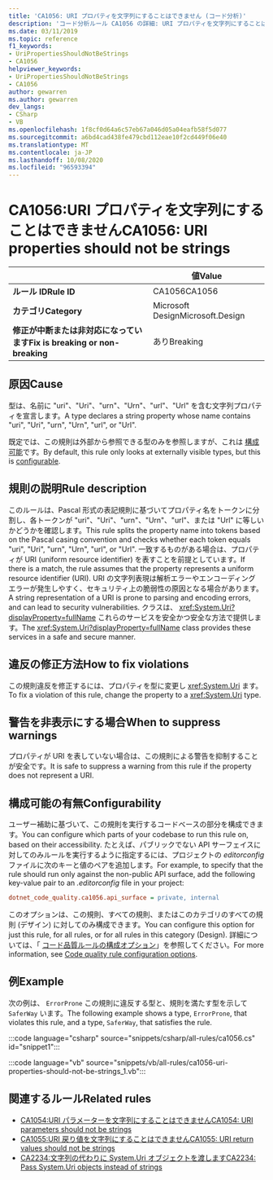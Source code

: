```yaml
---
title: 'CA1056: URI プロパティを文字列にすることはできません (コード分析)'
description: 'コード分析ルール CA1056 の詳細: URI プロパティを文字列にすることはできません'
ms.date: 03/11/2019
ms.topic: reference
f1_keywords:
- UriPropertiesShouldNotBeStrings
- CA1056
helpviewer_keywords:
- UriPropertiesShouldNotBeStrings
- CA1056
author: gewarren
ms.author: gewarren
dev_langs:
- CSharp
- VB
ms.openlocfilehash: 1f8cf0d64a6c57eb67a046d05a04eafb58f5d077
ms.sourcegitcommit: a6bd4cad438fe479cbd112eae10f2cd449f06e40
ms.translationtype: MT
ms.contentlocale: ja-JP
ms.lasthandoff: 10/08/2020
ms.locfileid: "96593394"
---
```

# <a name="ca1056-uri-properties-should-not-be-strings"></a><span data-ttu-id="669b5-103">CA1056:URI プロパティを文字列にすることはできません</span><span class="sxs-lookup"><span data-stu-id="669b5-103">CA1056: URI properties should not be strings</span></span>

| | <span data-ttu-id="669b5-104">値</span><span class="sxs-lookup"><span data-stu-id="669b5-104">Value</span></span> |
|-|-|
| <span data-ttu-id="669b5-105">**ルール ID**</span><span class="sxs-lookup"><span data-stu-id="669b5-105">**Rule ID**</span></span> |<span data-ttu-id="669b5-106">CA1056</span><span class="sxs-lookup"><span data-stu-id="669b5-106">CA1056</span></span>|
| <span data-ttu-id="669b5-107">**カテゴリ**</span><span class="sxs-lookup"><span data-stu-id="669b5-107">**Category**</span></span> |<span data-ttu-id="669b5-108">Microsoft Design</span><span class="sxs-lookup"><span data-stu-id="669b5-108">Microsoft.Design</span></span>|
| <span data-ttu-id="669b5-109">**修正が中断または非対応になっています**</span><span class="sxs-lookup"><span data-stu-id="669b5-109">**Fix is breaking or non-breaking**</span></span> |<span data-ttu-id="669b5-110">あり</span><span class="sxs-lookup"><span data-stu-id="669b5-110">Breaking</span></span>|

## <a name="cause"></a><span data-ttu-id="669b5-111">原因</span><span class="sxs-lookup"><span data-stu-id="669b5-111">Cause</span></span>

<span data-ttu-id="669b5-112">型は、名前に "uri"、"Uri"、"urn"、"Urn"、"url"、"Url" を含む文字列プロパティを宣言します。</span><span class="sxs-lookup"><span data-stu-id="669b5-112">A type declares a string property whose name contains "uri", "Uri", "urn", "Urn", "url", or "Url".</span></span>

<span data-ttu-id="669b5-113">既定では、この規則は外部から参照できる型のみを参照しますが、これは [構成可能](#configurability)です。</span><span class="sxs-lookup"><span data-stu-id="669b5-113">By default, this rule only looks at externally visible types, but this is [configurable](#configurability).</span></span>

## <a name="rule-description"></a><span data-ttu-id="669b5-114">規則の説明</span><span class="sxs-lookup"><span data-stu-id="669b5-114">Rule description</span></span>

<span data-ttu-id="669b5-115">このルールは、Pascal 形式の表記規則に基づいてプロパティ名をトークンに分割し、各トークンが "uri"、"Uri"、"urn"、"Urn"、"url"、または "Url" に等しいかどうかを確認します。</span><span class="sxs-lookup"><span data-stu-id="669b5-115">This rule splits the property name into tokens based on the Pascal casing convention and checks whether each token equals "uri", "Uri", "urn", "Urn", "url", or "Url".</span></span> <span data-ttu-id="669b5-116">一致するものがある場合は、プロパティが URI (uniform resource identifier) を表すことを前提としています。</span><span class="sxs-lookup"><span data-stu-id="669b5-116">If there is a match, the rule assumes that the property represents a uniform resource identifier (URI).</span></span> <span data-ttu-id="669b5-117">URI の文字列表現は解析エラーやエンコーディング エラーが発生しやすく、セキュリティ上の脆弱性の原因となる場合があります。</span><span class="sxs-lookup"><span data-stu-id="669b5-117">A string representation of a URI is prone to parsing and encoding errors, and can lead to security vulnerabilities.</span></span> <span data-ttu-id="669b5-118">クラスは、 <xref:System.Uri?displayProperty=fullName> これらのサービスを安全かつ安全な方法で提供します。</span><span class="sxs-lookup"><span data-stu-id="669b5-118">The <xref:System.Uri?displayProperty=fullName> class provides these services in a safe and secure manner.</span></span>

## <a name="how-to-fix-violations"></a><span data-ttu-id="669b5-119">違反の修正方法</span><span class="sxs-lookup"><span data-stu-id="669b5-119">How to fix violations</span></span>

<span data-ttu-id="669b5-120">この規則違反を修正するには、プロパティを型に変更し <xref:System.Uri> ます。</span><span class="sxs-lookup"><span data-stu-id="669b5-120">To fix a violation of this rule, change the property to a <xref:System.Uri> type.</span></span>

## <a name="when-to-suppress-warnings"></a><span data-ttu-id="669b5-121">警告を非表示にする場合</span><span class="sxs-lookup"><span data-stu-id="669b5-121">When to suppress warnings</span></span>

<span data-ttu-id="669b5-122">プロパティが URI を表していない場合は、この規則による警告を抑制することが安全です。</span><span class="sxs-lookup"><span data-stu-id="669b5-122">It is safe to suppress a warning from this rule if the property does not represent a URI.</span></span>

## <a name="configurability"></a><span data-ttu-id="669b5-123">構成可能の有無</span><span class="sxs-lookup"><span data-stu-id="669b5-123">Configurability</span></span>

<span data-ttu-id="669b5-124">ユーザー補助に基づいて、この規則を実行するコードベースの部分を構成できます。</span><span class="sxs-lookup"><span data-stu-id="669b5-124">You can configure which parts of your codebase to run this rule on, based on their accessibility.</span></span> <span data-ttu-id="669b5-125">たとえば、パブリックでない API サーフェイスに対してのみルールを実行するように指定するには、プロジェクトの *editorconfig* ファイルに次のキーと値のペアを追加します。</span><span class="sxs-lookup"><span data-stu-id="669b5-125">For example, to specify that the rule should run only against the non-public API surface, add the following key-value pair to an *.editorconfig* file in your project:</span></span>

```ini
dotnet_code_quality.ca1056.api_surface = private, internal
```

<span data-ttu-id="669b5-126">このオプションは、この規則、すべての規則、またはこのカテゴリのすべての規則 (デザイン) に対してのみ構成できます。</span><span class="sxs-lookup"><span data-stu-id="669b5-126">You can configure this option for just this rule, for all rules, or for all rules in this category (Design).</span></span> <span data-ttu-id="669b5-127">詳細については、「 [コード品質ルールの構成オプション](../code-quality-rule-options.md)」を参照してください。</span><span class="sxs-lookup"><span data-stu-id="669b5-127">For more information, see [Code quality rule configuration options](../code-quality-rule-options.md).</span></span>

## <a name="example"></a><span data-ttu-id="669b5-128">例</span><span class="sxs-lookup"><span data-stu-id="669b5-128">Example</span></span>

<span data-ttu-id="669b5-129">次の例は、 `ErrorProne` この規則に違反する型と、規則を満たす型を示して `SaferWay` います。</span><span class="sxs-lookup"><span data-stu-id="669b5-129">The following example shows a type, `ErrorProne`, that violates this rule, and a type, `SaferWay`, that satisfies the rule.</span></span>

:::code language="csharp" source="snippets/csharp/all-rules/ca1056.cs" id="snippet1":::

:::code language="vb" source="snippets/vb/all-rules/ca1056-uri-properties-should-not-be-strings_1.vb":::

## <a name="related-rules"></a><span data-ttu-id="669b5-130">関連するルール</span><span class="sxs-lookup"><span data-stu-id="669b5-130">Related rules</span></span>

- [<span data-ttu-id="669b5-131">CA1054:URI パラメーターを文字列にすることはできません</span><span class="sxs-lookup"><span data-stu-id="669b5-131">CA1054: URI parameters should not be strings</span></span>](ca1054.md)
- [<span data-ttu-id="669b5-132">CA1055:URI 戻り値を文字列にすることはできません</span><span class="sxs-lookup"><span data-stu-id="669b5-132">CA1055: URI return values should not be strings</span></span>](ca1055.md)
- [<span data-ttu-id="669b5-133">CA2234:文字列の代わりに System.Uri オブジェクトを渡します</span><span class="sxs-lookup"><span data-stu-id="669b5-133">CA2234: Pass System.Uri objects instead of strings</span></span>](ca2234.md)
